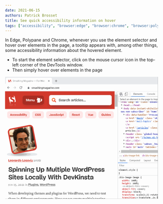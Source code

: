 ```yaml
---
date: 2021-06-15
authors: Patrick Brosset
title: See quick accessibility information on hover
tags: ["accessibility", "browser:edge", "browser:chrome", "browser:polypane"]
---
```

In Edge, Polypane and Chrome, whenever you use the element selector and hover over elements in the page, a tooltip appears with, among other things, some accessibility information about the hovered element.

* To start the element selector, click on the mouse cursor icon in the top-left corner of the DevTools window.
* Then simply hover over elements in the page

![gif animation of the a11y tooltip in chrome](/assets/img/see-quick-a11y-info-on-hover.gif)

